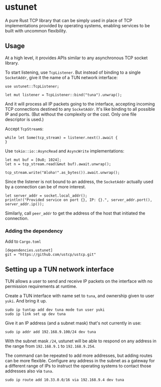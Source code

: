 # ustunet

A pure Rust TCP library that can be simply used in place of TCP implementations provided by operating systems,
enabling services to be built with uncommon flexibility.

## Usage

At a high level,
it provides APIs similar to any asynchronous TCP socket library.

To start listening, use `TcpListener`.
But instead of binding to a single `SocketAddr`,
give it the name of a TUN network interface:

    use ustunet::TcpListener;
    
    let mut listener = TcpListener::bind("tuna").unwrap();

And it will process all IP packets going to the interface,
accepting incoming TCP connections destined to any `SocketAddr`.
It's like binding to all possible IP and ports.
(But without the complexity or the cost.
Only one file descriptor is used.)

Accept `TcpStream`s:

    while let Some(tcp_stream) = listener.next().await {
    }

Use `tokio::io::AsyncRead` and `AsyncWrite` implementations:

    let mut buf = [0u8; 1024];
    let n = tcp_stream.read(&mut buf).await.unwrap();

    tcp_stream.write("Aloha!".as_bytes()).await.unwrap();

Since the listener is not bound to an address,
the `SocketAddr` actually used by a connection can be of more interest.

    let server_addr = socket.local_addr();
    println!("Provided service on port {}, IP: {}.", server_addr.port(), server_addr.ip());

Similarly, call `peer_addr` to get the address of the host that initiated the connection.

### Adding the dependency

Add to `Cargo.toml`

    [dependencies.ustunet]
    git = "https://github.com/ustcp/ustcp.git"

## Setting up a TUN network interface

TUN allows a user to send and receive IP packets on the interface with no permission requirements at runtime.

Create a TUN interface with name set to `tuna`, and ownership given to user `yuki`.
And bring it up.

    sudo ip tuntap add dev tuna mode tun user yuki
    sudo ip link set up dev tuna

Give it an IP address (and a subnet mask) that's not currently in use:

    sudo ip addr add 192.168.9.100/24 dev tuna

With the subnet mask `/24`,
ustunet will be able to respond on any address in the range from `192.168.9.1` to `192.168.9.254`.

The command can be repeated to add more addresses,
but adding routes can be more flexible.
Configure any address in the subnet as a gateway for a different range of IPs
to instruct the operating systems to contact those addresses also via `tuna`.

    sudo ip route add 10.33.0.0/16 via 192.168.9.4 dev tuna


